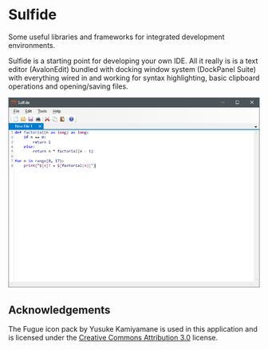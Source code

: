 # Sulfide
Some useful libraries and frameworks for integrated development environments. 

Sulfide is a starting point for developing your own IDE. All it really is is a text editor (AvalonEdit) bundled with docking window system (DockPanel Suite) with everything wired in and working for syntax highlighting, basic clipboard operations and opening/saving files.

![Screenshot](https://github.com/lambdacasserole/sulfide/raw/master/Assets/screenshot.png)

## Acknowledgements

The Fugue icon pack by Yusuke Kamiyamane is used in this application and is licensed under the [Creative Commons Attribution 3.0](http://creativecommons.org/licenses/by/3.0/) license.
